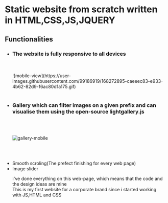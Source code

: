 <h1> Static website from scratch written in HTML,CSS,JS,JQUERY</h1>

<h2>Functionalities</h2>

<ul>
  <li><h3>The website is fully responsive to all devices</h3></li><br><br>
    ![mobile-view](https://user-images.githubusercontent.com/99186919/168272895-caeeec83-e933-4b62-82d9-f6ac80d1a175.gif)
  <br><br>


<li><h3>Gallery which can filter images on a given prefix and can visualise them using the open-source lightgallery.js</h3></li><br><br>
  
  ![gallery-mobile](https://user-images.githubusercontent.com/99186919/168271616-a8c8a4e8-4f1e-4e98-bf4c-a83067758d70.gif)           
  
  <br><br>
  
<li>Smooth scroling(The prefect finishing for every web page)</li>
<li>Image slider</li>

  

I've done everything on this web-page, which means that the code and the design ideas are mine <br>
This is my first website for a corporate brand since i started working with JS,HTML and CSS

